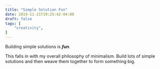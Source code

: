 ```yaml
---
title: "Simple Solution Fun"
date: 2019-11-21T19:25:42-04:00
draft: false
tags: [
	"creativity",
]
---
```

Building simple solutions is ***fun***.

This falls in with my overall philosophy of minimalism. Build lots of simple solutions and then weave them together to form something big.
